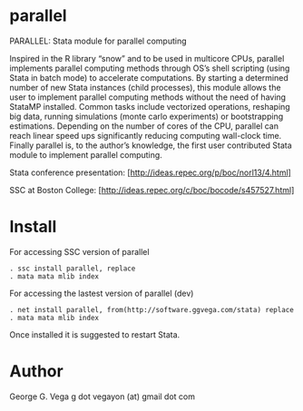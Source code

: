 parallel
========

PARALLEL: Stata module for parallel computing

Inspired in the R library “snow” and to be used in multicore CPUs, parallel implements parallel computing methods through  OS’s shell scripting (using Stata in batch mode) to accelerate computations. By starting a determined number of new Stata instances (child processes), this module allows the user to implement parallel computing methods without the need of having StataMP installed. Common tasks include vectorized operations, reshaping big data, running simulations (monte carlo experiments) or bootstrapping estimations. Depending on the number of cores of the CPU, parallel can reach linear speed ups significantly reducing computing wall-clock time. Finally parallel is, to the author’s knowledge, the first user contributed Stata module to implement parallel computing.

Stata conference presentation: [http://ideas.repec.org/p/boc/norl13/4.html]

SSC at Boston College: [http://ideas.repec.org/c/boc/bocode/s457527.html]

Install
=======

For accessing SSC version of parallel
```
. ssc install parallel, replace
. mata mata mlib index
```

For accessing the lastest version of parallel (dev)

```
. net install parallel, from(http://software.ggvega.com/stata) replace
. mata mata mlib index
```

Once installed it is suggested to restart Stata.

Author
======
George G. Vega
g dot vegayon (at) gmail dot com
